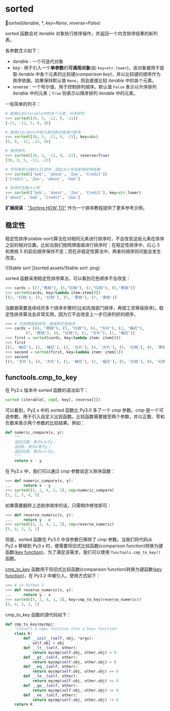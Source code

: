 # sorted

🔨sorted(*iterable*, \*, *key=None*, *reverse=False*)

sorted 函数会对 *iterable* 对象执行排序操作，并返回一个内含排序结果的新列表。

各参数含义如下：

- *iterable* : 一个可迭代对象
- *key* : 用于引入一个**单参数**的**可调用对象**(如 `key=str.lower`)，该对象被用于提取 *iterable* 中各个元素的比较键(*comparison key*)，并以比较键的顺序作为排序依据。如果保持默认值 `None`，则会直接比较 *iterable* 中的各个元素。
- *reverse* : 一个布尔值，用于控制排列顺序。默认值 `False` 表示以升序排列 *iterable* 中的元素；`True` 则表示以降序排列 *iterable* 中的元素。

一些简单的列子：

```python
# 直接比较iterable中的各个元素，升序排列
>>> sorted([36, 5, -12, 9, -21])
[-21, -12, 5, 9, 36]

# 使用iterable中各元素的绝对值进行排序
>>> sorted([36, 5, -12, 9, -21], key=abs)
[5, 9, -12, -21, 36]

# 降序排列
>>> sorted([36, 5, -12, 9, -21], reverse=True)
[36, 9, 5, -12, -21]

# 字符串默认按ASCII排序，因此大小写会影响排序结果
>>> sorted(['bob', 'about', 'Zoo', 'Credit'])
['Credit', 'Zoo', 'about', 'bob']

# 排序时忽略大小写
>>> sorted(['bob', 'about', 'Zoo', 'Credit'], key=str.lower)
['about', 'bob', 'Credit', 'Zoo']
```

**扩展阅读**：["Sorting HOW TO"](https://docs.python.org/3.7/howto/sorting.html#sortinghowto) 作为一个排序教程提供了更多参考示例。

## 稳定性

稳定性排序(stable-sort)算法在对相同元素进行排序时，不会改变这些元素在排序之前的相对位置。比如当我们按照牌面值进行排序时：在稳定性排序中，红心 5 和黑桃 5 的前后顺序保持不变；而在非稳定性算法中，两者的顺序则可能会发生改变。

![Stable sort ](sorted.assets/Stable sort .png)

sorted 函数采用稳定性排序算法，可以看到花色顺序不会改变：

```python
>>> cards = [(7,"黑桃"), (5,"红桃"), (2,"红桃"), (5,"黑桃")]
>>> sorted(cards, key=lambda item:item[0])
[(2, '红桃'), (5, '红桃'), (5, '黑桃'), (7, '黑桃')]
```

当数据需要连续经历多个排序步骤时(比如先按部门排序，再按工资等级排序)，稳定性排序算法会非常实用，因为它不会改变上一步已排列好的顺序。

```python
>>> # 先按牌面值排序，再按照花色排序
>>> cards = [(6, "黑桃"), (5, "红桃"), (4, "方片"), (2, "梅花"),
         (7, "黑桃"), (8, "红桃"), (3, "方片"), (1, "梅花")]
>>> first = sorted(cards, key=lambda item: item[0])
>>> first
[(1, '梅花'), (2, '梅花'), (3, '方片'), (4, '方片'), (5, '红桃'), (6, '黑桃'), (7, '黑桃'), (8, '红桃')]
>>> second = sorted(first, key=lambda item: item[1])
>>> second
[(3, '方片'), (4, '方片'), (1, '梅花'), (2, '梅花'), (5, '红桃'), (8, '红桃'), (6, '黑桃'), (7, '黑桃')]
```

## functools.cmp_to_key

在 Py2.x 版本中 sorted 函数的语法如下：

```python
sorted (iterable[, cmp[, key[, reverse]]])
```

可以看到，Py2.x 中的 sorted 函数比 Py3.0 多了一个 *cmp* 参数。*cmp* 是一个可选参数，用于引入自定义比较函数。比较函数需要接受两个参数，并以正数、零和负数来表示两个参数的比较结果。例如：

```python
def numeric_compare(x, y):
    """
    返回正数，表示x大于y；
    返回0，表示x等于y；
    返回负数，表示x小于y。
    """
    return x - y
```

在 Py2.x 中，我们可以通过 *cmp* 参数自定义排序函数：

```python
>>> def numeric_compare(x, y):
...     return x - y
>>> sorted([5, 2, 4, 1, 3], cmp=numeric_compare) 
[1, 2, 3, 4, 5]
```

如果需要翻转上述排序顺序的话，只需稍作修改即可：

```python
>>> def reverse_numeric(x, y):
...     return y - x
>>> sorted([5, 2, 4, 1, 3], cmp=reverse_numeric) 
[5, 4, 3, 2, 1]
```

但是，sorted 函数在 Py3.0 中该参数已移除了 *cmp* 参数。当我们将代码从 Py2.x 移植到 Py3.x 时，便需要将旧式比较函数(comparison function)转换为键函数([key function](https://docs.python.org/3.7/glossary.html#term-key-function))。为了满足该需求，我们可以使用 `functools.cmp_to_key()` 函数。

[cmp_to_key](https://docs.python.org/3.7/library/functools.html#functools.cmp_to_key) 函数用于将旧式比较函数(comparison function)转换为键函数([key function](https://docs.python.org/3.7/glossary.html#term-key-function))，在 Py3.2 中被引入。使用方式如下：

```python
>>> # in Python 3
>>> def reverse_numeric(x, y):
...     return y - x
>>> sorted([5, 2, 4, 1, 3], key=cmp_to_key(reverse_numeric))
[5, 4, 3, 2, 1]
```

cmp_to_key 函数的源代码如下：

```python
def cmp_to_key(mycmp):
    'Convert a cmp= function into a key= function'
    class K:
        def __init__(self, obj, *args):
            self.obj = obj
        def __lt__(self, other):
            return mycmp(self.obj, other.obj) < 0
        def __gt__(self, other):
            return mycmp(self.obj, other.obj) > 0
        def __eq__(self, other):
            return mycmp(self.obj, other.obj) == 0
        def __le__(self, other):
            return mycmp(self.obj, other.obj) <= 0
        def __ge__(self, other):
            return mycmp(self.obj, other.obj) >= 0
        def __ne__(self, other):
            return mycmp(self.obj, other.obj) != 0
    return K
```

